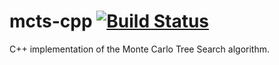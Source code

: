 # mcts-cpp [![Build Status](https://travis-ci.org/steve3003/mcts-cpp.svg?branch=master)](https://travis-ci.org/steve3003/mcts-cpp)
C++ implementation of the Monte Carlo Tree Search algorithm.
